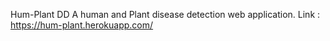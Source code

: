 Hum-Plant DD
A human and Plant disease detection web application.
 Link : https://hum-plant.herokuapp.com/
